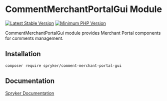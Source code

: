 # CommentMerchantPortalGui Module
[![Latest Stable Version](https://poser.pugx.org/spryker/comment-merchant-portal-gui/v/stable.svg)](https://packagist.org/packages/spryker/comment-merchant-portal-gui)
[![Minimum PHP Version](https://img.shields.io/badge/php-%3E%3D%208.2-8892BF.svg)](https://php.net/)

CommentMerchantPortalGui module provides Merchant Portal components for comments management.

## Installation

```
composer require spryker/comment-merchant-portal-gui
```

## Documentation

[Spryker Documentation](https://docs.spryker.com)
